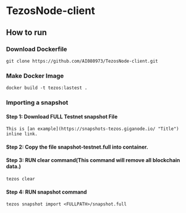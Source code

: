 # TezosNode-client

## How to run

### Download Dockerfile

```
git clone https://github.com/AI080973/TezosNode-client.git 
```

### Make Docker Image

```
docker build -t tezos:lastest .
```

### Importing a snapshot

#### Step 1: Download FULL Testnet snapshot File

    This is [an example](https://snapshots-tezos.giganode.io/ "Title") inline link.

#### Step 2: Copy the file snapshot-testnet.full into container.
	
#### Step 3: RUN clear command(This command will remove all blockchain data.)
	
```
tezos clear
```
	
#### Step 4: RUN snapshot command
	
```
tezos snapshot import <FULLPATH>/snapshot.full
```
